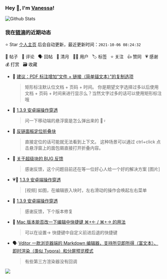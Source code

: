 ### Hey 👋, I'm [Vanessa](http://vanessa.b3log.org/)!

![Github Stats](https://github-readme-stats.vercel.app/api?username=Vanessa219&show_icons=true)

<!--events start -->

### 我在[链滴](https://ld246.com)的近期动态

⭐️ Star [个人主页](https://github.com/Vanessa219/Vanessa219) 后会自动更新，最近更新时间：`2021-10-06 08:24:32`

📝 帖子 &nbsp; 💬 评论 &nbsp; 🗣 回帖 &nbsp; 🌙 清月 &nbsp; 👨‍💻 用户 &nbsp; 🏷️ 标签 &nbsp; ⭐️ 关注 &nbsp; 👍 赞同 &nbsp; 💗 感谢 &nbsp; 💰 打赏 &nbsp; 🗃 收藏

* 💬 [建议：PDF 标注增加“文件 + 链接（简单锚文本）”的复制选项](https://ld246.com/article/1633449966495/comment/1633451926329#comments)

  > 矩形标注默认位文档 + 页码 + 时间。 你是期望文字选择过多以后使用文档 + 页码 + 时间来进行显示么？当然文字过多的话可以使用矩形标注哦
* 💬 [1.3.9 安卓端操作穿透](https://ld246.com/article/1633426725132/comment/1633450662284#comments)

  > 问一下移动端的悬浮窗是怎么弹出来的 🤦♀️
* 💬 [反链面板定位折叠块](https://ld246.com/article/1633435548037/comment/1633449409765#comments)

  > 直接定位的话可能就无法看到上下文。 这种场景可以通过 ctrl+click 点击悬浮窗上的面包屑直接打开折叠内容。
* 💬 [关于超级块的 BUG 反馈](https://ld246.com/article/1633421565481/comment/1633447434880#comments)

  > 感谢反馈，这个问题目前还在等一位好心人给一个好的解决方案 [图片]
* 💗📝 [1.3.9 安卓端操作穿透](https://ld246.com/article/1633426725132)

  > [视频] 如图，在编辑嵌入块时，左右滑动的操作会唤起左右菜单
* 💬 [1.3.9 安卓端操作穿透](https://ld246.com/article/1633426725132/comment/1633447211202#comments)

  > 感谢反馈，下个版本修复
* 💬 [Mac 版本能否改一下编辑中快捷键 ⌘+← / ⌘+→ 的用法](https://ld246.com/article/1633441620317/comment/1633446278367#comments)

  > 可以在设置-&gt; 快捷键中自定义前进后退的快捷键
* 🗣 [Vditor 一款浏览器端的 Markdown 编辑器，支持所见即所得（富文本）、即时渲染（类似 Typora）和分屏预览模式](https://ld246.com/article/1549638745630/comment/1633417828187#comments)

  > 有些第三方渲染器没有回调


<!--events end -->

<a title="Hits" target="_blank" href="https://github.com/Vanessa219/Vanessa219"><img src="https://hits.b3log.org/Vanessa219/Vanessa219.svg"></a>
